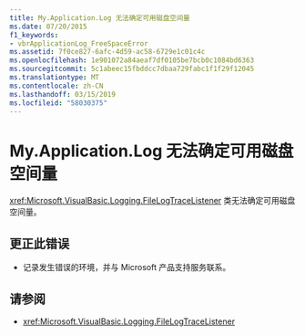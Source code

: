 ```yaml
---
title: My.Application.Log 无法确定可用磁盘空间量
ms.date: 07/20/2015
f1_keywords:
- vbrApplicationLog_FreeSpaceError
ms.assetid: 7f0ce827-6afc-4d59-ac58-6729e1c01c4c
ms.openlocfilehash: 1e901072a84aeaf7df0105be7bcb0c1084bd6363
ms.sourcegitcommit: 5c1abeec15fbddcc7dbaa729fabc1f1f29f12045
ms.translationtype: MT
ms.contentlocale: zh-CN
ms.lasthandoff: 03/15/2019
ms.locfileid: "58030375"
---
```

# <a name="myapplicationlog-cannot-determine-the-amount-of-free-disk-space"></a>My.Application.Log 无法确定可用磁盘空间量
<xref:Microsoft.VisualBasic.Logging.FileLogTraceListener> 类无法确定可用磁盘空间量。  
  
## <a name="to-correct-this-error"></a>更正此错误  
  
-   记录发生错误的环境，并与 Microsoft 产品支持服务联系。  
  
## <a name="see-also"></a>请参阅

- <xref:Microsoft.VisualBasic.Logging.FileLogTraceListener>
